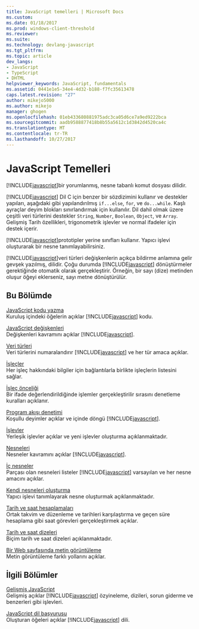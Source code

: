 ```yaml
---
title: JavaScript temelleri | Microsoft Docs
ms.custom: 
ms.date: 01/18/2017
ms.prod: windows-client-threshold
ms.reviewer: 
ms.suite: 
ms.technology: devlang-javascript
ms.tgt_pltfrm: 
ms.topic: article
dev_langs:
- JavaScript
- TypeScript
- DHTML
helpviewer_keywords: JavaScript, fundamentals
ms.assetid: 0441e1e5-34e4-4d32-b188-f7fc35613478
caps.latest.revision: "27"
author: mikejo5000
ms.author: mikejo
manager: ghogen
ms.openlocfilehash: 01eb433680881975adc3ca05d6ce7a9ed9222bca
ms.sourcegitcommit: aadb9588877418b8b55a5612c1d3842d4520ca4c
ms.translationtype: MT
ms.contentlocale: tr-TR
ms.lasthandoff: 10/27/2017
---
```

# <a name="javascript-fundamentals"></a>JavaScript Temelleri
[!INCLUDE[javascript](../javascript/includes/javascript-md.md)]bir yorumlanmış, nesne tabanlı komut dosyası dilidir.  
  
 [!INCLUDE[javascript](../javascript/includes/javascript-md.md)] Dil C için benzer bir sözdizimini kullanır ve destekler yapıları, aşağıdaki gibi yapılandırılmış `if...else`, `for`, ve `do...while`. Kaşlı ayraçlar deyim blokları sınırlandırmak için kullanılır. Dil dahil olmak üzere çeşitli veri türlerini destekler `String`, `Number`, `Boolean`, `Object`, ve `Array`. Gelişmiş Tarih özellikleri, trigonometrik işlevler ve normal ifadeler için destek içerir.  
  
 [!INCLUDE[javascript](../javascript/includes/javascript-md.md)]prototipler yerine sınıfları kullanır. Yapıcı işlevi oluşturarak bir nesne tanımlayabilirsiniz.  
  
 [!INCLUDE[javascript](../javascript/includes/javascript-md.md)]veri türleri değişkenlerin açıkça bildirme anlamına gelir gevşek yazılmış, dilidir. Çoğu durumda [!INCLUDE[javascript](../javascript/includes/javascript-md.md)] dönüştürmeler gerektiğinde otomatik olarak gerçekleştirir. Örneğin, bir sayı (dize) metinden oluşur öğeyi eklerseniz, sayı metne dönüştürülür.  
  
## <a name="in-this-section"></a>Bu Bölümde  
 [JavaScript kodu yazma](../javascript/writing-javascript-code.md)  
 Kuruluş içindeki öğelerin açıklar [!INCLUDE[javascript](../javascript/includes/javascript-md.md)] kodu.  
  
 [JavaScript değişkenleri](../javascript/variables-javascript.md)  
 Değişkenleri kavramını açıklar [!INCLUDE[javascript](../javascript/includes/javascript-md.md)].  
  
 [Veri türleri](../javascript/data-types-javascript.md)  
 Veri türlerini numaralandırır [!INCLUDE[javascript](../javascript/includes/javascript-md.md)] ve her tür amaca açıklar.  
  
 [İşleçler](../javascript/operators-javascript.md)  
 Her işleç hakkındaki bilgiler için bağlantılarla birlikte işleçlerin listesini sağlar.  
  
 [İşleç önceliği](../javascript/operator-subtractprecedence-javascript.md)  
 Bir ifade değerlendirildiğinde işlemler gerçekleştirilir sırasını denetleme kuralları açıklanır.  
  
 [Program akışı denetimi](../javascript/controlling-program-flow-javascript.md)  
 Koşullu deyimler açıklar ve içinde döngü [!INCLUDE[javascript](../javascript/includes/javascript-md.md)].  
  
 [İşlevler](../javascript/functions-javascript.md)  
 Yerleşik işlevler açıklar ve yeni işlevler oluşturma açıklanmaktadır.  
  
 [Nesneleri](../javascript/objects-and-arrays-javascript.md)  
 Nesneler kavramını açıklar [!INCLUDE[javascript](../javascript/includes/javascript-md.md)].  
  
 [İç nesneler](../javascript/intrinsic-objects-javascript.md)  
 Parçası olan nesneleri listeler [!INCLUDE[javascript](../javascript/includes/javascript-md.md)] varsayılan ve her nesne amacını açıklar.  
  
 [Kendi nesneleri oluşturma](../javascript/creating-objects-javascript.md)  
 Yapıcı işlevi tanımlayarak nesne oluşturmak açıklanmaktadır.  
  
 [Tarih ve saat hesaplamaları](../javascript/calculating-dates-and-times-javascript.md)  
 Ortak takvim ve düzenleme ve tarihleri karşılaştırma ve geçen süre hesaplama gibi saat görevleri gerçekleştirmek açıklar.  
  
 [Tarih ve saat dizeleri](../javascript/date-and-time-strings-javascript.md)  
 Biçim tarih ve saat dizeleri açıklanmaktadır.  
  
 [Bir Web sayfasında metin görüntüleme](../javascript/displaying-text-in-a-webpage-javascript.md)  
 Metin görüntüleme farklı yollarını açıklar.  
  
## <a name="related-sections"></a>İlgili Bölümler  
 [Gelişmiş JavaScript](../javascript/advanced/advanced-javascript.md)  
 Gelişmiş açıklar [!INCLUDE[javascript](../javascript/includes/javascript-md.md)] özyineleme, dizileri, sorun giderme ve benzerleri gibi işlevleri.  
  
 [JavaScript dil başvurusu](../javascript/reference/javascript-reference.md)  
 Oluşturan öğeleri açıklar [!INCLUDE[javascript](../javascript/includes/javascript-md.md)] dili.